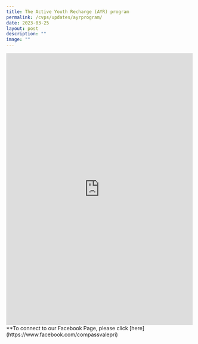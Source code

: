 ```yaml
---
title: The Active Youth Recharge (AYR) program
permalink: /cvps/updates/ayrprogram/
date: 2023-03-25
layout: post
description: ""
image: ""
---
```

<iframe allow="autoplay; clipboard-write; encrypted-media; picture-in-picture; web-share" allowfullscreen="true" frameborder="0" scrolling="no" style="border:none;overflow:hidden" height="728" width="500" src="https://www.facebook.com/plugins/post.php?href=https%3A%2F%2Fwww.facebook.com%2Fcompassvalepri%2Fposts%2Fpfbid02e1fKnDcxPA2bfQBAYUnCuG3c7pgCGMeaBfx996waEQA5UDjEadwkSmDNC2PDqcqKl&amp;show_text=true&amp;width=500"></iframe>
<br>
**To connect to our Facebook Page, please click [here](https://www.facebook.com/compassvalepri)